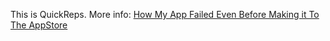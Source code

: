 This is QuickReps. More info: [How My App Failed Even Before Making it To The AppStore](https://neilkakkar.com/quickreps.html)
